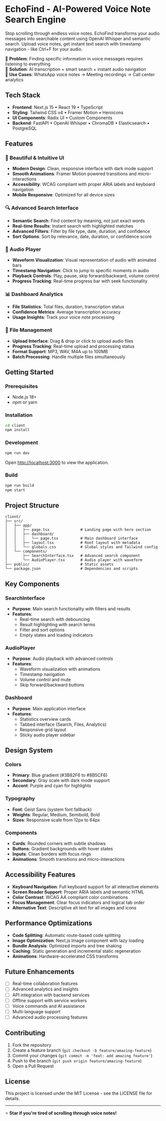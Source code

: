 # EchoFind - AI-Powered Voice Note Search Engine

Stop scrolling through endless voice notes. EchoFind transforms your audio messages into searchable content using OpenAI Whisper and semantic search. Upload voice notes, get instant text search with timestamp navigation - like Ctrl+F for your audio.

🎯 **Problem**: Finding specific information in voice messages requires listening to everything  
🚀 **Solution**: AI transcription + smart search + instant audio navigation  
💼 **Use Cases**: WhatsApp voice notes → Meeting recordings → Call center analytics

## Tech Stack

- **Frontend**: Next.js 15 • React 19 • TypeScript
- **Styling**: Tailwind CSS v4 • Framer Motion • Heroicons
- **UI Components**: Radix UI • Custom Components
- **Backend**: FastAPI • OpenAI Whisper • ChromaDB • Elasticsearch • PostgreSQL

## Features

### 🎨 Beautiful & Intuitive UI

- **Modern Design**: Clean, responsive interface with dark mode support
- **Smooth Animations**: Framer Motion powered transitions and micro-interactions
- **Accessibility**: WCAG compliant with proper ARIA labels and keyboard navigation
- **Mobile Responsive**: Optimized for all device sizes

### 🔍 Advanced Search Interface

- **Semantic Search**: Find content by meaning, not just exact words
- **Real-time Results**: Instant search with highlighted matches
- **Advanced Filters**: Filter by file type, date, duration, and confidence
- **Sort Options**: Sort by relevance, date, duration, or confidence score

### 🎵 Audio Player

- **Waveform Visualization**: Visual representation of audio with animated bars
- **Timestamp Navigation**: Click to jump to specific moments in audio
- **Playback Controls**: Play, pause, skip forward/backward, volume control
- **Progress Tracking**: Real-time progress bar with seek functionality

### 📊 Dashboard Analytics

- **File Statistics**: Total files, duration, transcription status
- **Confidence Metrics**: Average transcription accuracy
- **Usage Insights**: Track your voice note processing

### 📁 File Management

- **Upload Interface**: Drag & drop or click to upload audio files
- **Progress Tracking**: Real-time upload and processing status
- **Format Support**: MP3, WAV, M4A up to 100MB
- **Batch Processing**: Handle multiple files simultaneously

## Getting Started

### Prerequisites

- Node.js 18+
- npm or yarn

### Installation

```bash
cd client
npm install
```

### Development

```bash
npm run dev
```

Open [http://localhost:3000](http://localhost:3000) to view the application.

### Build

```bash
npm run build
npm start
```

## Project Structure

```
client/
├── src/
│   ├── app/
│   │   ├── page.tsx              # Landing page with hero section
│   │   ├── dashboard/
│   │   │   └── page.tsx          # Main dashboard interface
│   │   ├── layout.tsx            # Root layout with metadata
│   │   └── globals.css           # Global styles and Tailwind config
│   └── components/
│       ├── SearchInterface.tsx   # Advanced search component
│       └── AudioPlayer.tsx       # Audio player with waveform
├── public/                       # Static assets
└── package.json                  # Dependencies and scripts
```

## Key Components

### SearchInterface

- **Purpose**: Main search functionality with filters and results
- **Features**:
  - Real-time search with debouncing
  - Result highlighting with search terms
  - Filter and sort options
  - Empty states and loading indicators

### AudioPlayer

- **Purpose**: Audio playback with advanced controls
- **Features**:
  - Waveform visualization with animations
  - Timestamp navigation
  - Volume control and mute
  - Skip forward/backward buttons

### Dashboard

- **Purpose**: Main application interface
- **Features**:
  - Statistics overview cards
  - Tabbed interface (Search, Files, Analytics)
  - Responsive grid layout
  - Sticky audio player sidebar

## Design System

### Colors

- **Primary**: Blue gradient (#3B82F6 to #8B5CF6)
- **Secondary**: Gray scale with dark mode support
- **Accent**: Purple and cyan for highlights

### Typography

- **Font**: Geist Sans (system font fallback)
- **Weights**: Regular, Medium, Semibold, Bold
- **Sizes**: Responsive scale from 12px to 64px

### Components

- **Cards**: Rounded corners with subtle shadows
- **Buttons**: Gradient backgrounds with hover states
- **Inputs**: Clean borders with focus rings
- **Animations**: Smooth transitions and micro-interactions

## Accessibility Features

- **Keyboard Navigation**: Full keyboard support for all interactive elements
- **Screen Reader Support**: Proper ARIA labels and semantic HTML
- **Color Contrast**: WCAG AA compliant color combinations
- **Focus Management**: Clear focus indicators and logical tab order
- **Alternative Text**: Descriptive alt text for all images and icons

## Performance Optimizations

- **Code Splitting**: Automatic route-based code splitting
- **Image Optimization**: Next.js Image component with lazy loading
- **Bundle Analysis**: Optimized imports and tree shaking
- **Caching**: Static generation and incremental static regeneration
- **Animations**: Hardware-accelerated CSS transforms

## Future Enhancements

- [ ] Real-time collaboration features
- [ ] Advanced analytics and insights
- [ ] API integration with backend services
- [ ] Offline support with service workers
- [ ] Voice commands and AI assistance
- [ ] Multi-language support
- [ ] Advanced audio processing features

## Contributing

1. Fork the repository
2. Create a feature branch (`git checkout -b feature/amazing-feature`)
3. Commit your changes (`git commit -m 'feat: add amazing feature'`)
4. Push to the branch (`git push origin feature/amazing-feature`)
5. Open a Pull Request

## License

This project is licensed under the MIT License - see the LICENSE file for details.

---

⭐ **Star if you're tired of scrolling through voice notes!**
